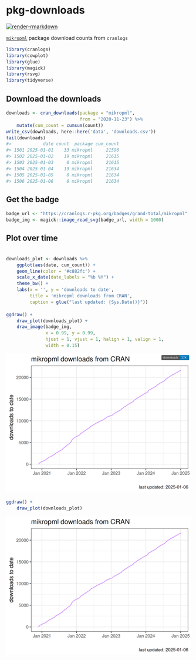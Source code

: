 
<!-- README.md is generated from README.Rmd. Please edit that file -->

# pkg-downloads

<!-- badges: start -->

[![render-rmarkdown](https://github.com/kelly-sovacool/pkg-downloads/actions/workflows/render-rmarkdown.yaml/badge.svg)](https://github.com/kelly-sovacool/pkg-downloads/actions/workflows/render-rmarkdown.yaml)
<!-- badges: end -->

[`mikropml`](https://github.com/SchlossLab/mikropml) package download
counts from `cranlogs`

``` r
library(cranlogs)
library(cowplot)
library(glue)
library(magick)
library(rsvg)
library(tidyverse)
```

## Download the downloads

``` r
downloads <- cran_downloads(package = "mikropml",
                            from = "2020-11-23") %>%
    mutate(cum_count = cumsum(count))
write_csv(downloads, here::here('data', 'downloads.csv'))
tail(downloads)
#>            date count  package cum_count
#> 1501 2025-01-01    33 mikropml     21596
#> 1502 2025-01-02    19 mikropml     21615
#> 1503 2025-01-03     0 mikropml     21615
#> 1504 2025-01-04    19 mikropml     21634
#> 1505 2025-01-05     0 mikropml     21634
#> 1506 2025-01-06     0 mikropml     21634
```

## Get the badge

``` r
badge_url <- "https://cranlogs.r-pkg.org/badges/grand-total/mikropml"
badge_img <- magick::image_read_svg(badge_url, width = 1000)
```

## Plot over time

``` r

downloads_plot <- downloads %>% 
    ggplot(aes(date, cum_count)) + 
    geom_line(color = '#c882fc') + 
    scale_x_date(date_labels = "%b %Y") + 
    theme_bw() + 
    labs(x = '', y = 'downloads to date', 
         title = 'mikropml downloads from CRAN',
         caption = glue("last updated: {Sys.Date()}"))

ggdraw() +
    draw_plot(downloads_plot) +
    draw_image(badge_img, 
               x = 0.99, y = 0.99, 
               hjust = 1, vjust = 1, halign = 1, valign = 1,
               width = 0.15)
```

![](figures/plot-downloads-time-1.png)<!-- -->

``` r
ggdraw() +
    draw_plot(downloads_plot)
```

![](figures/plot-downloads-time_no-badge-1.png)<!-- -->
